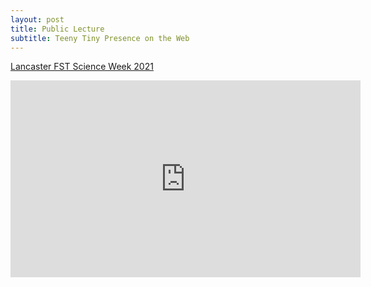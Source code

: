 ```yaml
---
layout: post
title: Public Lecture
subtitle: Teeny Tiny Presence on the Web
---
```


[Lancaster FST Science Week 2021](/slides/fst_public_lecture_20210414.html)

<iframe width="560" height="315" src="https://www.youtube.com/embed/8CAXT7H7DjI?si=bBowqR8UWMznU4KX" title="YouTube video player" frameborder="0" allow="accelerometer; autoplay; clipboard-write; encrypted-media; gyroscope; picture-in-picture; web-share" allowfullscreen></iframe>